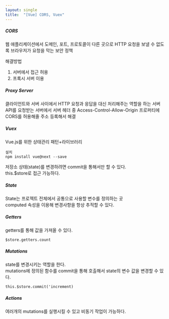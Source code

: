 ```yaml
---
layout: single
title:  "[Vue] CORS, Vuex" 
---
```

##### CORS   
웹 애플리케이션에서 도메인, 포트, 프로토콜이 다른 곳으로 HTTP 요청을 보낼 수 없도록 브라우저가 요청을 막는 보안 정책   
   
해결방법   
1. 서버에서 접근 허용   
2. 프록시 서버 이용  
    
##### Proxy Server    
클라이언트와 서버 사이에서 HTTP 요청과 응답을 대신 처리해주는 역할을 하는 서버
API를 요청받는 서버에서 서버 헤더 중 Access-Control-Allow-Origin 프로퍼티에 CORS를 허용해줄 주소 등록해서 해결    
    
##### Vuex      
Vue.js를 위한 상태관리 패턴+라이브러리   
```
설치
npm install vue@next --save
```
저장소 상태(state)를 변경하려면 commit을 통해서만 할 수 있다.   
this.$store로 접근 가능하다.   

##### State    
State는 프로젝트 전체에서 공통으로 사용할 변수를 정의하는 곳   
computed 속성을 이용해 변경사항을 항상 추적할 수 있다.         
   
##### Getters      
getters를 통해 값을 가져올 수 있다.   
```
$store.getters.count
```
   
##### Mutations   
state를 변경시키는 역할을 한다.   
mutations에 정의된 함수를 commit을 통해 호출해서 state의 변수 값을 변경할 수 있다.
```
this.$store.commit('increment)
```
   
##### Actions     
여러개의 mutations를 실행시킬 수 있고 비동기 작업이 가능하다.